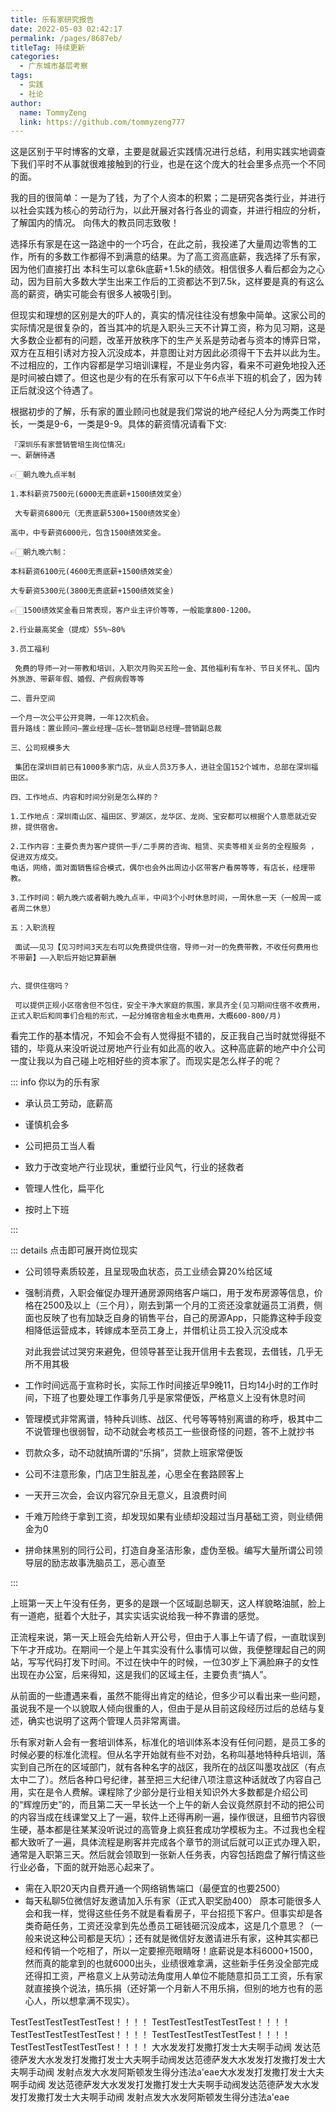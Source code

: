 ```yaml
---
title: 乐有家研究报告
date: 2022-05-03 02:42:17
permalink: /pages/8687eb/
titleTag: 持续更新
categories:
  - 广东城市基层考察
tags:
  - 实践
  - 社论
author: 
  name: TommyZeng
  link: https://github.com/tommyzeng777
---
```


这是区别于平时博客的文章，主要是就最近实践情况进行总结，利用实践实地调查下我们平时不从事就很难接触到的行业，也是在这个庞大的社会里多点亮一个不同的面。<!-- more -->

我的目的很简单：一是为了钱，为了个人资本的积累；二是研究各类行业，并进行以社会实践为核心的劳动行为，以此开展对各行各业的调查，并进行相应的分析，了解国内的情况。
向伟大的教员同志致敬！

选择乐有家是在这一路途中的一个巧合，在此之前，我投递了大量周边零售的工作，所有的多数工作都得不到满意的结果。为了高工资高底薪，我选择了乐有家，因为他们直接打出 本科生可以拿6k底薪+1.5k的绩效。相信很多人看后都会为之心动，因为目前大多数大学生出来工作后的工资都达不到7.5k，这样要是真的有这么高的薪资，确实可能会有很多人被吸引到。

但现实和理想的区别是大的吓人的，真实的情况往往没有想象中简单。这家公司的实际情况是很复杂的，首当其冲的坑是入职头三天不计算工资，称为见习期，这是大多数企业都有的问题，改革开放秩序下的生产关系是劳动者与资本的博弈日常，双方在互相引诱对方投入沉没成本，并意图让对方因此必须得干下去并以此为生。不过相应的，工作内容都是学习培训课程，不是业务内容，看来不可避免地投入还是时间被白嫖了。但这也是少有的在乐有家可以下午6点半下班的机会了，因为转正后就没这个待遇了。

根据初步的了解，乐有家的置业顾问也就是我们常说的地产经纪人分为两类工作时长，一类是9-6，一类是9-9。具体的薪资情况请看下文:

``` 薪资信息
『深圳乐有家营销管培生岗位情况』
一、薪酬待遇

👉🏻朝九晚九点半制

1.本科薪资7500元(6000无责底薪+1500绩效奖金）

 大专薪资6800元（无责底薪5300+1500绩效奖金）

高中，中专薪资6000元，包含1500绩效奖金。

👉🏻朝九晚六制：

本科薪资6100元(4600无责底薪+1500绩效奖金）

大专薪资5300元(3800无责底薪+1500绩效奖金)

👉🏻1500绩效奖金看日常表现，客户业主评价等等，一般能拿800-1200。

2.行业最高奖金（提成）55%~80%

3.员工福利

 免费的导师一对一带教和培训，入职次月购买五险一金、其他福利有车补、节日关怀礼、国内外旅游、带薪年假、婚假、产假病假等等

二、晋升空间

一个月一次公平公开竞聘，一年12次机会。
晋升路线：置业顾问—置业经理—店长—营销副总经理—营销副总裁

三、公司规模多大

 集团在深圳目前已有1000多家门店，从业人员3万多人，进驻全国152个城市，总部在深圳福田区。

四、工作地点、内容和时间分别是怎么样的？

1.工作地点：深圳南山区、福田区、罗湖区，龙华区、龙岗、宝安都可以根据个人意愿就近安排，提供宿舍。

2.工作内容：主要负责为客户提供一手/二手房的咨询、租赁、买卖等相关业务的全程服务 ，促进双方成交。
电话，网络，面对面销售综合模式，偶尔也会外出周边小区带客户看房等等，有店长，经理带教。

3.工作时间：朝九晚六或者朝九晚九点半，中间3个小时休息时间，一周休息一天（一般周一或者周二休息）

五：入职流程

 面试——见习【见习时间3天左右可以免费提供住宿，导师一对一的免费带教，不收任何费用也不带薪】——入职后开始记算薪酬


六、提供住宿吗？

 可以提供正规小区宿舍但不包住，安全干净大家庭的氛围，家具齐全(见习期间住宿不收费用，正式入职后和同事们合租的形式，一起分摊宿舍租金水电费用，大概600-800/月)
```


看完工作的基本情况，不知会不会有人觉得挺不错的，反正我自己当时就觉得挺不错的，毕竟从来没听说过房地产行业有如此高的收入。这种高底薪的地产中介公司一度让我以为自己碰上吃相好些的资本家了。而现实是怎么样子的呢？

::: info 你以为的乐有家

- 承认员工劳动，底薪高

- 谨慎机会多

- 公司把员工当人看

- 致力于改变地产行业现状，重塑行业风气，行业的拯救者

- 管理人性化，扁平化

- 按时上下班

:::

::: details 点击即可展开岗位现实

- 公司领导素质较差，且呈现吸血状态，员工业绩会算20%给区域

- 强制消费，入职会催促办理开通房源网络客户端口，用于发布房源等信息，价格在2500及以上（三个月），刚去到第一个月的工资还没拿就逼员工消费，侧面也反映了也有加缺乏自身的销售平台，自己的房源App，只能靠这种手段变相降低运营成本，转嫁成本至员工身上，并借机让员工投入沉没成本

  对此我尝试过哭穷来避免，但领导甚至让我开信用卡去套现，去借钱，几乎无所不用其极

- 工作时间远高于宣称时长，实际工作时间接近早9晚11，日均14小时的工作时间，下班了也要处理工作事务几乎是家常便饭，严格意义上没有休息时间

- 管理模式非常离谱，特种兵训练、战区、代号等等特别离谱的称呼，极其中二不说管理也很弱智，动不动就会考核员工一些很奇怪的问题，答不上就抄书

- 罚款众多，动不动就搞所谓的“乐捐”，贷款上班家常便饭

- 公司不注意形象，门店卫生脏乱差，心思全在套路顾客上

- 一天开三次会，会议内容冗杂且无意义，且浪费时间

- 千难万险终于拿到工资，却发现如果有业绩却没超过当月基础工资，则业绩佣金为0

- 拼命抹黑别的同行公司，打造自身圣洁形象，虚伪至极。编写大量所谓公司领导层的励志故事洗脑员工，恶心直至


:::



上班第一天上午没有任务，更多的是跟一个区域副总聊天，这人样貌略油腻，脸上有一道疤，挺着个大肚子，其实实话实说给我一种不靠谱的感觉。

正流程来说，第一天上班会先给新人开公号，但由于人事上午请了假，一直耽误到下午才开成功。在期间一个是上午其实没有什么事情可以做，我便整理起自己的网站，写写代码打发下时间。不过在快中午的时候，一位30岁上下满脸麻子的女性出现在办公室，后来得知，这是我们的区域主任，主要负责“搞人”。

从前面的一些遭遇来看，虽然不能得出肯定的结论，但多少可以看出来一些问题，虽说我不是一个以貌取人倾向很重的人，但由于是从目前这段经历过后的总结与复述，确实也说明了这两个管理人员非常离谱。

乐有家对新人会有一套培训体系，标准化的培训体系本没有任何问题，是员工多的时候必要的标准化流程。但从名字开始就有些不对劲，名称叫基地特种兵培训，落实到自己所在的区域部门，就有各种名字的战区，我所在的战区叫墨攻战区（有点太中二了）。然后各种口号纪律，甚至把三大纪律八项注意这种话就改了内容自己用，实在是令人费解。课程除了少部分是行业相关知识外大多数都是介绍公司的“辉煌历史”的，而且第二天一早长达一个上午的新人会议竟然原封不动的把公司的内容当成在线课堂又上了一遍，软件上还得再刷一遍，操作很谜，且细节内容很生硬，基本都是往某某没听说过的高管身上疯狂套成功学模板为主。不过我也全程都大致听了一遍，具体流程是刷客并完成各个章节的测试后就可以正式办理入职，通常是入职第三天。然后就会领取到一张新人任务表，内容包括跑盘了解行情这些行业必备，下面的就开始恶心起来了。
- 需在入职20天内自费开通一个网络销售端口（最便宜的也要2500）
- 每天私聊5位微信好友邀请加入乐有家（正式入职奖励400）
原本可能很多人会和我一样，觉得这些任务不就是看看房子，平台招揽下客户。但事实却是各类奇葩任务，工资还没拿到先怂恿员工砸钱砸沉没成本，这是几个意思？（一般来说这种公司都是天坑）；还有就是微信好友邀请进乐有家，这种其实都已经和传销一个吃相了，所以一定要擦亮眼睛呀！底薪说是本科6000+1500，然而真的能拿到的也就6000出头，业绩很难拿满，这些新手任务没全部完成还得扣工资，严格意义上从劳动法角度用人单位不能随意扣员工工资，乐有家就直接换个说法，搞乐捐（还好第一个月新人不用乐捐，但别的地方也有的恶心人，所以想拿满不现实）。

TestTestTestTestTestTest！！！！
TestTestTestTestTestTest！！！！TestTestTestTestTestTest！！！！
TestTestTestTestTestTest！！！！TestTestTestTestTestTest！！！！
大水发发打发撒打发士大夫啊手动阀
发达范德萨发大水发发打发撒打发士大夫啊手动阀发达范德萨发大水发发打发撒打发士大夫啊手动阀
发射点发大水发阿斯顿发生得分违法a'eae大水发发打发撒打发士大夫啊手动阀
发达范德萨发大水发发打发撒打发士大夫啊手动阀发达范德萨发大水发发打发撒打发士大夫啊手动阀
发射点发大水发阿斯顿发生得分违法a'eae

<!-- :::: code-group

::: code-group-item yarn

发达范德萨发大水发发打发撒打发士大夫啊手动阀发达范德萨发大水发发打发撒打发士大夫啊手动阀发达范德萨发大水发发打发撒打发士大夫啊手动阀

:::

::: code-group-item npm:active

发达范德萨发大水发发打发撒打发士大夫啊手动阀
发达范德萨发大水发发打发撒打发士大夫啊手动阀发达范德萨发大水发发打发撒打发士大夫啊手动阀
发射点发大水发阿斯顿发生得分违法a'eae

:::

::::


```txt
dfafdfdafad
``` -->
